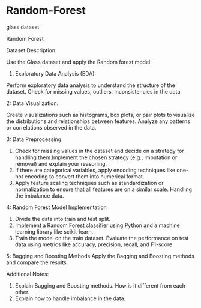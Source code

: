 # Random-Forest
glass dataset


Random Forest

Dataset Description:

Use the Glass dataset and apply the Random forest model.

1. Exploratory Data Analysis (EDA):

Perform exploratory data analysis to understand the structure of the dataset.
Check for missing values, outliers, inconsistencies in the data.

2: Data Visualization:

Create visualizations such as histograms, box plots, or pair plots to visualize the distributions and relationships between features.
Analyze any patterns or correlations observed in the data.

3: Data Preprocessing

1. Check for missing values in the dataset and decide on a strategy for handling them.Implement the chosen strategy (e.g., imputation or removal) and explain your reasoning.
2. If there are categorical variables, apply encoding techniques like one-hot encoding to convert them into numerical format.
3. Apply feature scaling techniques such as standardization or normalization to ensure that all features are on a similar scale. Handling the imbalance data.

4: Random Forest Model Implementation
1. Divide the data into train and test split.
2. Implement a Random Forest classifier using Python and a machine learning library like scikit-learn.
3. Train the model on the train dataset. Evaluate the performance on test data using metrics like accuracy, precision, recall, and F1-score.

5: Bagging and Boosting Methods
Apply the Bagging and Boosting methods and compare the results.


Additional Notes:
1. Explain Bagging and Boosting methods. How is it different from each other.
2. Explain how to handle imbalance in the data.
